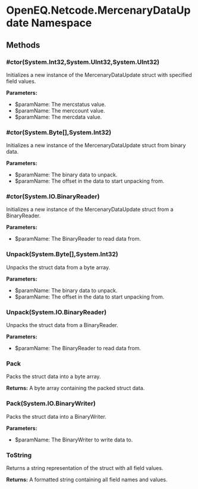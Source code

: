 ﻿# OpenEQ.Netcode.MercenaryDataUpdate Namespace

## Methods

### #ctor(System.Int32,System.UInt32,System.UInt32)

Initializes a new instance of the MercenaryDataUpdate struct with specified field values.

**Parameters:**

- $paramName: The mercstatus value.
- $paramName: The merccount value.
- $paramName: The mercdata value.

### #ctor(System.Byte[],System.Int32)

Initializes a new instance of the MercenaryDataUpdate struct from binary data.

**Parameters:**

- $paramName: The binary data to unpack.
- $paramName: The offset in the data to start unpacking from.

### #ctor(System.IO.BinaryReader)

Initializes a new instance of the MercenaryDataUpdate struct from a BinaryReader.

**Parameters:**

- $paramName: The BinaryReader to read data from.

### Unpack(System.Byte[],System.Int32)

Unpacks the struct data from a byte array.

**Parameters:**

- $paramName: The binary data to unpack.
- $paramName: The offset in the data to start unpacking from.

### Unpack(System.IO.BinaryReader)

Unpacks the struct data from a BinaryReader.

**Parameters:**

- $paramName: The BinaryReader to read data from.

### Pack

Packs the struct data into a byte array.

**Returns:** A byte array containing the packed struct data.

### Pack(System.IO.BinaryWriter)

Packs the struct data into a BinaryWriter.

**Parameters:**

- $paramName: The BinaryWriter to write data to.

### ToString

Returns a string representation of the struct with all field values.

**Returns:** A formatted string containing all field names and values.


